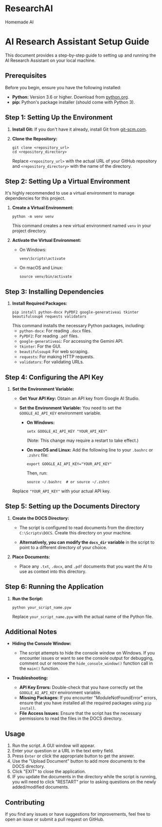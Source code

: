 # ResearchAI
Homemade AI
# AI Research Assistant Setup Guide

This document provides a step-by-step guide to setting up and running the AI Research Assistant on your local machine.

## Prerequisites

Before you begin, ensure you have the following installed:

*   **Python:** Version 3.6 or higher. Download from [python.org](https://www.python.org/downloads/).
*   **pip:** Python's package installer (should come with Python 3).

## Step 1: Setting Up the Environment

1.  **Install Git:** If you don't have it already, install Git from [git-scm.com](https://git-scm.com/).

2.  **Clone the Repository:**
    ```
    git clone <repository_url>
    cd <repository_directory>
    ```
    Replace `<repository_url>` with the actual URL of your GitHub repository and `<repository_directory>` with the name of the directory.

## Step 2: Setting Up a Virtual Environment

It's highly recommended to use a virtual environment to manage dependencies for this project.

1.  **Create a Virtual Environment:**
    ```
    python -m venv venv
    ```
    This command creates a new virtual environment named `venv` in your project directory.

2.  **Activate the Virtual Environment:**
    *   On Windows:
        ```
        venv\Scripts\activate
        ```
    *   On macOS and Linux:
        ```
        source venv/bin/activate
        ```

## Step 3: Installing Dependencies

1.  **Install Required Packages:**
    ```
    pip install python-docx PyPDF2 google-generativeai tkinter beautifulsoup4 requests validators
    ```
    This command installs the necessary Python packages, including:
    *   `python-docx`: For reading `.docx` files.
    *   `PyPDF2`: For reading `.pdf` files.
    *   `google-generativeai`: For accessing the Gemini API.
    *   `tkinter`: For the GUI.
    *   `beautifulsoup4`: For web scraping.
    *   `requests`: For making HTTP requests.
    *   `validators`: For validating URLs.

## Step 4: Configuring the API Key

1.  **Set the Environment Variable:**

    *   **Get Your API Key:** Obtain an API key from Google AI Studio.

    *   **Set the Environment Variable:** You need to set the `GOOGLE_AI_API_KEY` environment variable.

        *   **On Windows:**
            ```
            setx GOOGLE_AI_API_KEY "YOUR_API_KEY"
            ```
            (Note: This change may require a restart to take effect.)

        *   **On macOS and Linux:**
            Add the following line to your `.bashrc` or `.zshrc` file:
            ```
            export GOOGLE_AI_API_KEY="YOUR_API_KEY"
            ```
            Then, run:
            ```
            source ~/.bashrc  # or source ~/.zshrc
            ```

    Replace `"YOUR_API_KEY"` with your actual API key.

## Step 5: Setting up the Documents Directory

1.  **Create the DOCS Directory:**

    *   The script is configured to read documents from the directory `C:\Scripts\DOCS`. Create this directory on your machine.

    *   **Alternatively, you can modify the `docs_dir` variable** in the script to point to a different directory of your choice.

2.  **Place Documents:**

    *   Place any `.txt`, `.docx`, and `.pdf` documents that you want the AI to use as context into this directory.

## Step 6: Running the Application

1.  **Run the Script:**
    ```
    python your_script_name.pyw
    ```
    Replace `your_script_name.pyw` with the actual name of the Python file.

## Additional Notes

*   **Hiding the Console Window:**
    *   The script attempts to hide the console window on Windows. If you encounter issues or want to see the console output for debugging, comment out or remove the `hide_console_window()` function call in the `main()` function.

*   **Troubleshooting:**
    *   **API Key Errors:** Double-check that you have correctly set the `GOOGLE_AI_API_KEY` environment variable.
    *   **Missing Packages:** If you encounter "ModuleNotFoundError" errors, ensure that you have installed all the required packages using `pip install`.
    *   **File Access Issues:** Ensure that the script has the necessary permissions to read the files in the DOCS directory.

## Usage

1.  Run the script. A GUI window will appear.
2.  Enter your question or a URL in the text entry field.
3.  Press `Enter` or click the appropriate button to get the answer.
4.  Use the "Upload Document" button to add more documents to the DOCS directory.
5.  Click "EXIT" to close the application.
6.  IF you update the documents in the directory while the script is running, you will need to click "RESTART" prior to asking questions on the newly added/modified documents. 

## Contributing

If you find any issues or have suggestions for improvements, feel free to open an issue or submit a pull request on GitHub.
